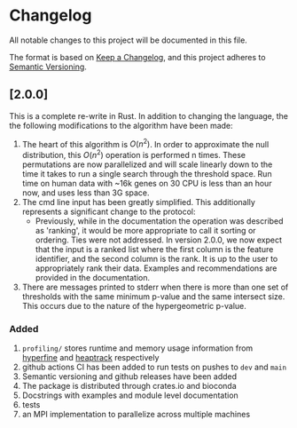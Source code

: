 # Changelog

All notable changes to this project will be documented in this file.

The format is based on [Keep a Changelog](https://keepachangelog.com/en/1.1.0/),
and this project adheres to [Semantic Versioning](https://semver.org/spec/v2.0.0.html).

## [2.0.0]

This is a complete re-write in Rust. In addition to changing the language, the
the following modifications to the algorithm have been made:

1. The heart of this algorithm is $O(n^2)$. In order to approximate the null distribution,
this $O(n^2)$ operation is performed n times. These permutations are now parallelized and
will scale linearly down to the time it takes to run a single search through the
threshold space. Run time on human data with ~16k genes on 30 CPU is less than an hour
now, and uses less than 3G space.
1. The cmd line input has been greatly simplified. This additionally represents a 
significant change to the protocol:
    - Previously, while in the documentation the operation was described as 'ranking',
    it would be more appropriate to call it sorting or ordering. Ties were not
    addressed. In version 2.0.0, we now expect that the input is a ranked list where
    the first column is the feature identifier, and the second column is the rank. It
    is up to the user to appropriately rank their data. Examples and recommendations
    are provided in the documentation.
1. There are messages printed to stderr when there is more than one set of thresholds
with the same minimum p-value and the same intersect size. This occurs due to the
nature of the hypergeometric p-value.

### Added

1. `profiling/` stores runtime and memory usage information from
[hyperfine](https://github.com/sharkdp/hyperfine) and
[heaptrack](https://github.com/KDE/heaptrack) respectively
1. github actions CI has been added to run tests on pushes to `dev` and `main`
1. Semantic versioning and github releases have been added
1. The package is distributed through crates.io and bioconda
1. Docstrings with examples and module level documentation
1. tests
1. an MPI implementation to parallelize across multiple machines
